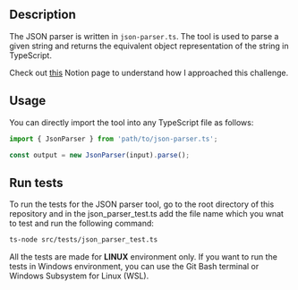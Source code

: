## Description

The JSON parser is written in `json-parser.ts`. The tool is used to parse a given string and returns the equivalent object representation of the string in TypeScript.

Check out [this](https://www.notion.so/mohitjain/2-Write-Your-Own-JSON-Parser-09795d8ec27c4ee8a55a457f3da99fd2) Notion page to understand how I approached this challenge.

## Usage

You can directly import the tool into any TypeScript file as follows:

```ts
import { JsonParser } from 'path/to/json-parser.ts';

const output = new JsonParser(input).parse();
```

## Run tests

To run the tests for the JSON parser tool, go to the root directory of this repository and in the json_parser_test.ts add the file name which you wnat to test and run the following command:

```bash
ts-node src/tests/json_parser_test.ts
```

All the tests are made for **LINUX** environment only. If you want to run the tests in Windows environment, you can use the Git Bash terminal or Windows Subsystem for Linux (WSL).